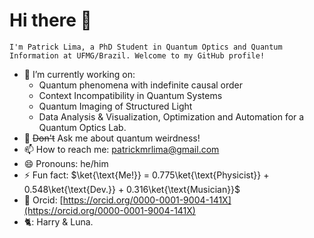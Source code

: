 # Hi there 👋

    I'm Patrick Lima, a PhD Student in Quantum Optics and Quantum Information at UFMG/Brazil. Welcome to my GitHub profile!

- 🔭 I’m currently working on:
  - Quantum phenomena with indefinite causal order
  - Context Incompatibility in Quantum Systems
  - Quantum Imaging of Structured Light
  - Data Analysis & Visualization, Optimization and Automation for a Quantum Optics Lab.
- 💬 ~~Don't~~ Ask me about quantum weirdness!
- 📫 How to reach me: [patrickmrlima@gmail.com](mailto:patrickmrlima@gmail.com)
- 😄 Pronouns: he/him
- ⚡ Fun fact: $\ket{\text{Me!}} = 0.775\ket{\text{Physicist}} + 0.548\ket{\text{Dev.}} +  0.316\ket{\text{Musician}}$
- 🔎 Orcid: [https://orcid.org/0000-0001-9004-141X](https://orcid.org/0000-0001-9004-141X)
- 🐈: Harry \& Luna.
